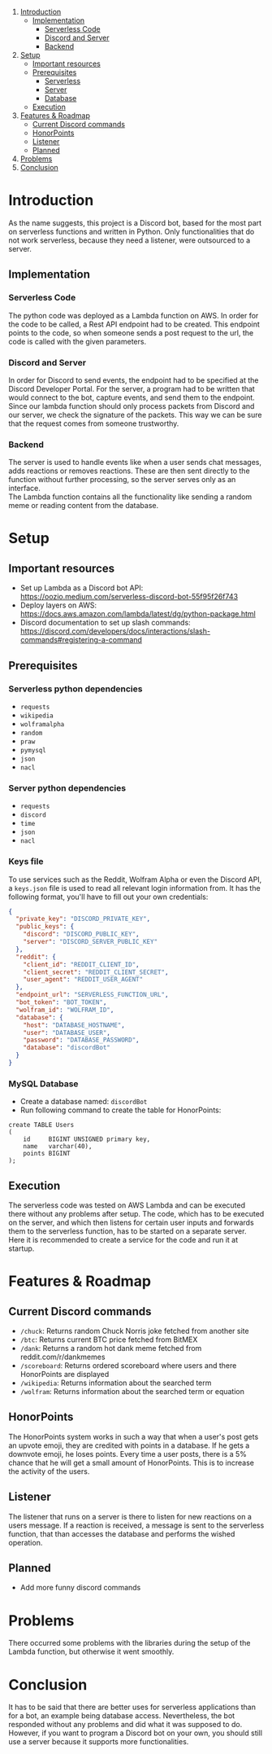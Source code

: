 1. [Introduction](#introduction)
    * [Implementation](#implementation)
        * [Serverless Code](#serverless-code)
        * [Discord and Server](#discord-and-server)
        * [Backend](#backend)
2. [Setup](#setup)
    * [Important resources](#important-resources)
    * [Prerequisites](#prerequisites)
        * [Serverless](#serverless-python-dependencies)
        * [Server](#server-python-dependencies)
        * [Database](#mysql-database)
    * [Execution](#execution)
3. [Features & Roadmap](#features--roadmap)
    * [Current Discord commands](#current-discord-commands)
    * [HonorPoints](#honorpoints)
    * [Listener](#listener)
    * [Planned](#planned)
4. [Problems](#problems)
5. [Conclusion](#conclusion)

# Introduction

As the name suggests, this project is a Discord bot, based for the most part on serverless functions and written in
Python. Only functionalities that do not work serverless, because they need a listener, were outsourced to a server.

## Implementation

### Serverless Code

The python code was deployed as a Lambda function on AWS. In order for the code to be called, a Rest API 
endpoint had to be created. This endpoint points to the code, so when someone sends a post request to the url, the 
code is called with the given parameters. 

### Discord and Server

In order for Discord to send events, the endpoint had to be specified at the Discord Developer Portal. For the server,
a program had to be written that would connect to the bot, capture events, and send them to the endpoint.
<br> 
Since our lambda function should only process packets from Discord and our server, we check the signature of the packets.
This way we can be sure that the request comes from someone trustworthy.  

### Backend

The server is used to handle events like when a user sends chat messages, adds reactions or removes reactions. 
These are then sent directly to the function without further processing, so the server serves only as an interface.
<br>
The Lambda function contains all the functionality like sending a random meme or reading content from the database.

# Setup

## Important resources

- Set up Lambda as a Discord bot API: https://oozio.medium.com/serverless-discord-bot-55f95f26f743
- Deploy layers on AWS: https://docs.aws.amazon.com/lambda/latest/dg/python-package.html
- Discord documentation to set up slash
  commands: https://discord.com/developers/docs/interactions/slash-commands#registering-a-command

## Prerequisites

### Serverless python dependencies

- `requests`
- `wikipedia`
- `wolframalpha`
- `random`
- `praw`
- `pymysql`
- `json`
- `nacl`

### Server python dependencies

- `requests`
- `discord`
- `time`
- `json`
- `nacl`

### Keys file

To use services such as the Reddit, Wolfram Alpha or even the Discord API, a `keys.json` file is used to read all
relevant login information from. It has the following format, you'll have to fill out your own credentials:

```json
{
  "private_key": "DISCORD_PRIVATE_KEY",
  "public_keys": {
    "discord": "DISCORD_PUBLIC_KEY",
    "server": "DISCORD_SERVER_PUBLIC_KEY"
  },
  "reddit": {
    "client_id": "REDDIT_CLIENT_ID",
    "client_secret": "REDDIT_CLIENT_SECRET",
    "user_agent": "REDDIT_USER_AGENT"
  },
  "endpoint_url": "SERVERLESS_FUNCTION_URL",
  "bot_token": "BOT_TOKEN",
  "wolfram_id": "WOLFRAM_ID",
  "database": {
    "host": "DATABASE_HOSTNAME",
    "user": "DATABASE_USER",
    "password": "DATABASE_PASSWORD",
    "database": "discordBot"
  }
}
```

### MySQL Database

- Create a database named: `discordBot`
- Run following command to create the table for HonorPoints:

```mysql
create TABLE Users
(
    id     BIGINT UNSIGNED primary key,
    name   varchar(40),
    points BIGINT
);
```

## Execution

The serverless code was tested on AWS Lambda and can be executed there without any problems after setup. The code, which
has to be executed on the server, and which then listens for certain user inputs and forwards them to the serverless
function, has to be started on a separate server. Here it is recommended to create a service for the code and run it at
startup.

# Features & Roadmap

## Current Discord commands

- `/chuck`: Returns random Chuck Norris joke fetched from another site
- `/btc`: Returns current BTC price fetched from BitMEX
- `/dank`: Returns a random hot dank meme fetched from reddit.com/r/dankmemes
- `/scoreboard`: Returns ordered scoreboard where users and there HonorPoints are displayed
- `/wikipedia`: Returns information about the searched term
- `/wolfram`: Returns information about the searched term or equation

## HonorPoints

The HonorPoints system works in such a way that when a user's post gets an upvote emoji, they are credited with points
in a database. If he gets a downvote emoji, he loses points. Every time a user posts, there is a 5% chance that he will
get a small amount of HonorPoints. This is to increase the activity of the users.

## Listener

The listener that runs on a server is there to listen for new reactions on a users message. If a reaction is received, a
message is sent to the serverless function, that than accesses the database and performs the wished operation.

## Planned

- Add more funny discord commands 

# Problems

There occurred some problems with the libraries during the setup of the Lambda function, but otherwise it went smoothly.

# Conclusion

It has to be said that there are better uses for serverless applications than for a bot, an example being database access.
Nevertheless, the bot responded without any problems and did what it was supposed to do. However, if you want to program
a Discord bot on your own, you should still use a server because it supports more functionalities.
